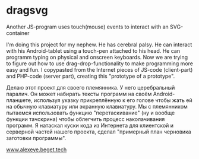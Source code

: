 # dragsvg
Another JS-program uses touch(mouse) events to interact with an SVG-container

I'm doing this project for my nephew. He has cerebral palsy. 
He can interact with his Android-tablet using a touch-pen attached to his head. 
He can programm typing on physical and onscreen keyboards. 
Now we are trying to figure out how to use drag-drop-functionality
to make programming more easy and fun. 
I copypasted from the Internet pieces of JS-code (client-part) and PHP-code (server part), 
creating this "prototype of a prototype".

Делаю этот проект для своего племянника. У него церебральный паралич.
Он может набирать тексты программ на своём Android-планшете, используя указку прикреплённую к его голове
чтобы жать ей на обычную клавиатуру или экранную клавиатуру.
Мы с племянником пытаемся использовать функцию "перетаскивание" (ну и вообще функции тачскрина)
чтобы облегчить процесс наколачивания программ.
Я натаскал куски кода из Интернета для клиентской и серверной частей нашего проекта,
сделал "примерный план черновика заготовки программы".

www.alexeye.beget.tech
